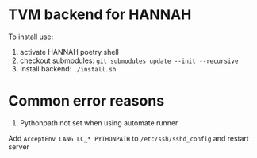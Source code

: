 # TVM backend for HANNAH

To install use:

1. activate HANNAH poetry shell
2. checkout submodules: `git submodules update --init --recursive`
3. Install backend:  `./install.sh`


# Common error reasons

1. Pythonpath not set when using automate runner

  Add `AcceptEnv LANG LC_* PYTHONPATH` to `/etc/ssh/sshd_config` and restart server
